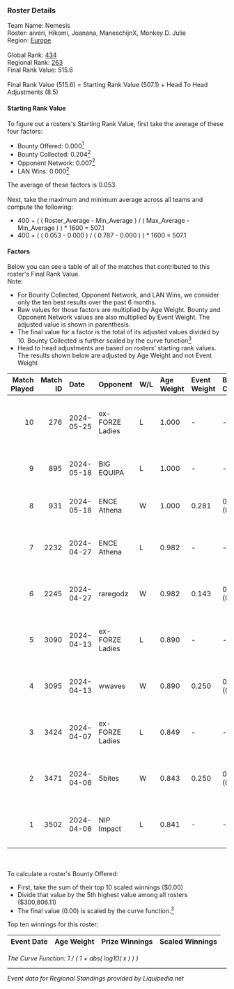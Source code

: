 ### Roster Details<br />
Team Name: Nemesis<br />
Roster: aiveri, Hikomi, Joanana, ManeschijnX, Monkey D. Julie<br />
Region: [Europe]( ../standings_europe.md)<br />
<br />
Global Rank: [434](../standings_global.md)<br />
Regional Rank: [263]( ../standings_europe.md)<br />
Final Rank Value:  515.6<br />
<br />
Final Rank Value (515.6) = Starting Rank Value (507.1) + Head To Head Adjustments (8.5)<br />

#### Starting Rank Value<br />
To figure out a rosters's Starting Rank Value, first take the average of these four factors:<br />
- Bounty Offered: 0.000[<sup>1</sup>](#table2)
- Bounty Collected: 0.204[<sup>2</sup>](#table1)
- Opponent Network: 0.007[<sup>2</sup>](#table1)
- LAN Wins: 0.000[<sup>2</sup>](#table1)

The average of these factors is 0.053<br />
<br />
Next, take the maximum and minimum average across all teams and compute the following:<br />
- 400 + ( ( Roster_Average - Min_Average ) / ( Max_Average - Min_Average ) ) * 1600 = 507.1
- 400 + ( ( 0.053 - 0.000 ) / ( 0.787 - 0.000 ) ) * 1600 = 507.1


#### Factors<br />
Below you can see a table of all of the matches that contributed to this roster's Final Rank Value.<br />
Note:<br />

- For Bounty Collected, Opponent Network, and LAN Wins, we consider only the ten best results over the past 6 months.
- Raw values for those factors are multiplied by Age Weight. Bounty and Opponent Network values are also multiplied by Event Weight. The adjusted value is shown in parenthesis.
- The final value for a factor is the total of its adjusted values divided by 10. Bounty Collected is further scaled by the curve function[<sup>3</sup>](#curveFunction)
- Head to head adjustments are based on rosters' starting rank values. The results shown below are adjusted by Age Weight and not Event Weight
<span id="table1"></span><br />


| Match Played | Match ID | Date       | Opponent        | W/L | Age Weight | Event Weight | Bounty Collected | Opponent Network | LAN Wins  | H2H Adj. | Roster                                                |
| -: | -: | :- | :- | :- | :- | :- | :- | :- | :- | -: | :- |
|           10 |      276 | 2024-05-25 | ex-FORZE Ladies | L   | 1.000      | -            | -                | -                | -         |    -8.96 | aiveri, Hikomi, Joanana, ManeschijnX, Monkey D. Julie |
|            9 |      895 | 2024-05-18 | BIG EQUIPA      | L   | 1.000      | -            | -                | -                | -         |    -6.46 | aiveri, f6tal, Hikomi, Monkey D. Julie, victoria      |
|            8 |      931 | 2024-05-18 | ENCE Athena     | W   | 1.000      | 0.281        | 0.004 (0.001)    | 0.215 (0.061)    | 0 (0.000) |    22.02 | aiveri, f6tal, Hikomi, Monkey D. Julie, victoria      |
|            7 |     2232 | 2024-04-27 | ENCE Athena     | L   | 0.982      | -            | -                | -                | -         |    -8.36 | aiveri, Emmy, Hikomi, Joanana, Monkey D. Julie        |
|            6 |     2245 | 2024-04-27 | raregodz        | W   | 0.982      | 0.143        | 0.000 (0.000)    | 0.000 (0.000)    | 0 (0.000) |    10.56 | aiveri, Emmy, Hikomi, Joanana, Monkey D. Julie        |
|            5 |     3090 | 2024-04-13 | ex-FORZE Ladies | L   | 0.890      | -            | -                | -                | -         |    -7.84 | aiveri, Emmy, Hikomi, Lowlita, Monkey D. Julie        |
|            4 |     3095 | 2024-04-13 | wwaves          | W   | 0.890      | 0.250        | 0.000 (0.000)    | 0.051 (0.011)    | 0 (0.000) |    13.19 | aiveri, Emmy, Hikomi, Lowlita, Monkey D. Julie        |
|            3 |     3424 | 2024-04-07 | ex-FORZE Ladies | L   | 0.849      | -            | -                | -                | -         |    -8.16 | aiveri, Emmy, Hikomi, Lowlita, Monkey D. Julie        |
|            2 |     3471 | 2024-04-06 | 5bites          | W   | 0.843      | 0.250        | 0.000 (0.000)    | 0.000 (0.000)    | 0 (0.000) |     9.38 | aiveri, Emmy, Hikomi, Lowlita, Monkey D. Julie        |
|            1 |     3502 | 2024-04-06 | NIP Impact      | L   | 0.841      | -            | -                | -                | -         |    -6.86 | aiveri, Emmy, Hikomi, Lowlita, Monkey D. Julie        |

<br />
<span id="table2"></span><br />
To calculate a roster's Bounty Offered:<br />

- First, take the sum of their top 10 scaled winnings ($0.00)
- Divide that value by the 5th highest value among all rosters ($300,806.11)
- The final value (0.00) is scaled by the curve function.[<sup>3</sup>](#curveFunction)

Top ten winnings for this roster:<br />

| Event Date | Age Weight | Prize Winnings | Scaled Winnings |
| :- | -: | :- | :- |


<span id="curveFunction"></span>_The Curve Function: 1 / ( 1 + abs( log10( x ) ) )_<br />

---
_Event data for Regional Standings provided by Liquipedia.net_<br />
